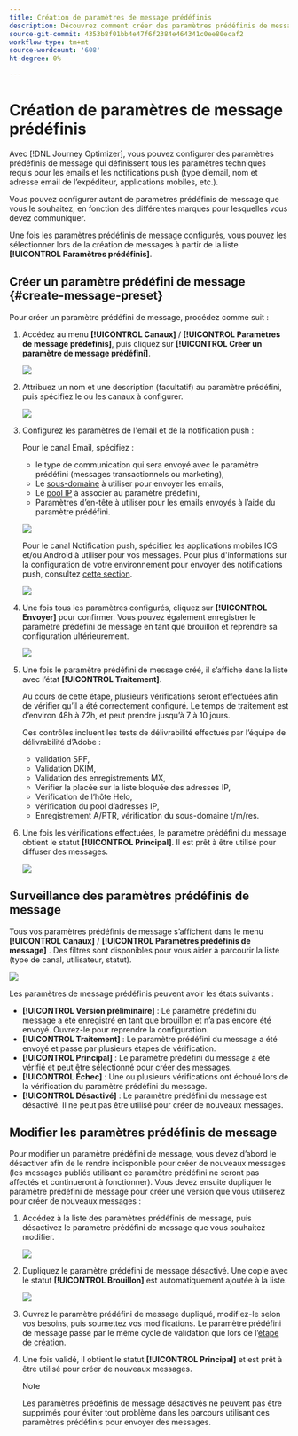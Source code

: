 ```yaml
---
title: Création de paramètres de message prédéfinis
description: Découvrez comment créer des paramètres prédéfinis de message de notification push et par email
source-git-commit: 4353b8f01bb4e47f6f2384e464341c0ee80ecaf2
workflow-type: tm+mt
source-wordcount: '608'
ht-degree: 0%

---
```



# Création de paramètres de message prédéfinis

Avec [!DNL Journey Optimizer], vous pouvez configurer des paramètres prédéfinis de message qui définissent tous les paramètres techniques requis pour les emails et les notifications push (type d’email, nom et adresse email de l’expéditeur, applications mobiles, etc.).

Vous pouvez configurer autant de paramètres prédéfinis de message que vous le souhaitez, en fonction des différentes marques pour lesquelles vous devez communiquer.

Une fois les paramètres prédéfinis de message configurés, vous pouvez les sélectionner lors de la création de messages à partir de la liste **[!UICONTROL Paramètres prédéfinis]**.

## Créer un paramètre prédéfini de message {#create-message-preset}

Pour créer un paramètre prédéfini de message, procédez comme suit :

1. Accédez au menu **[!UICONTROL Canaux]** / **[!UICONTROL Paramètres de message prédéfinis]**, puis cliquez sur **[!UICONTROL Créer un paramètre de message prédéfini]**.

   ![](../assets/preset-create.png)

1. Attribuez un nom et une description (facultatif) au paramètre prédéfini, puis spécifiez le ou les canaux à configurer.

   ![](../assets/preset-general.png)

1. Configurez les paramètres de l&#39;email et de la notification push :

   Pour le canal Email, spécifiez :

   * le type de communication qui sera envoyé avec le paramètre prédéfini (messages transactionnels ou marketing),
   * Le [sous-domaine](about-subdomain-delegation.md) à utiliser pour envoyer les emails,
   * Le [pool IP](ip-pools.md) à associer au paramètre prédéfini,
   * Paramètres d’en-tête à utiliser pour les emails envoyés à l’aide du paramètre prédéfini.

   ![](../assets/preset-email.png)

   Pour le canal Notification push, spécifiez les applications mobiles IOS et/ou Android à utiliser pour vos messages. Pour plus d&#39;informations sur la configuration de votre environnement pour envoyer des notifications push, consultez [cette section](../push-configuration.md).

   ![](../assets/preset-push.png)

1. Une fois tous les paramètres configurés, cliquez sur **[!UICONTROL Envoyer]** pour confirmer. Vous pouvez également enregistrer le paramètre prédéfini de message en tant que brouillon et reprendre sa configuration ultérieurement.

   ![](../assets/preset-submit.png)

1. Une fois le paramètre prédéfini de message créé, il s’affiche dans la liste avec l’état **[!UICONTROL Traitement]**.

   Au cours de cette étape, plusieurs vérifications seront effectuées afin de vérifier qu’il a été correctement configuré. Le temps de traitement est d’environ 48h à 72h, et peut prendre jusqu’à 7 à 10 jours.

   Ces contrôles incluent les tests de délivrabilité effectués par l’équipe de délivrabilité d’Adobe :

   * validation SPF,
   * Validation DKIM,
   * Validation des enregistrements MX,
   * Vérifier la placée sur la liste bloquée des adresses IP,
   * Vérification de l’hôte Helo,
   * vérification du pool d’adresses IP,
   * Enregistrement A/PTR, vérification du sous-domaine t/m/res.

1. Une fois les vérifications effectuées, le paramètre prédéfini du message obtient le statut **[!UICONTROL Principal]**. Il est prêt à être utilisé pour diffuser des messages.

   <!-- later on, users will be notified in Pulse -->

   ![](../assets/preset-active.png)

## Surveillance des paramètres prédéfinis de message

Tous vos paramètres prédéfinis de message s’affichent dans le menu **[!UICONTROL Canaux]** / **[!UICONTROL Paramètres prédéfinis de message]** . Des filtres sont disponibles pour vous aider à parcourir la liste (type de canal, utilisateur, statut).

![](../assets/preset-filters.png)

Les paramètres de message prédéfinis peuvent avoir les états suivants :

* **[!UICONTROL Version préliminaire]** : Le paramètre prédéfini du message a été enregistré en tant que brouillon et n’a pas encore été envoyé. Ouvrez-le pour reprendre la configuration.
* **[!UICONTROL Traitement]** : Le paramètre prédéfini du message a été envoyé et passe par plusieurs étapes de vérification.
* **[!UICONTROL Principal]** : Le paramètre prédéfini du message a été vérifié et peut être sélectionné pour créer des messages.
* **[!UICONTROL Échec]** : Une ou plusieurs vérifications ont échoué lors de la vérification du paramètre prédéfini du message.
* **[!UICONTROL Désactivé]** : Le paramètre prédéfini du message est désactivé. Il ne peut pas être utilisé pour créer de nouveaux messages.

## Modifier les paramètres prédéfinis de message

Pour modifier un paramètre prédéfini de message, vous devez d’abord le désactiver afin de le rendre indisponible pour créer de nouveaux messages (les messages publiés utilisant ce paramètre prédéfini ne seront pas affectés et continueront à fonctionner). Vous devez ensuite dupliquer le paramètre prédéfini de message pour créer une version que vous utiliserez pour créer de nouveaux messages :

1. Accédez à la liste des paramètres prédéfinis de message, puis désactivez le paramètre prédéfini de message que vous souhaitez modifier.

   ![](../assets/preset-deactivate.png)

1. Dupliquez le paramètre prédéfini de message désactivé. Une copie avec le statut **[!UICONTROL Brouillon]** est automatiquement ajoutée à la liste.

   ![](../assets/preset-duplicated.png)

1. Ouvrez le paramètre prédéfini de message dupliqué, modifiez-le selon vos besoins, puis soumettez vos modifications. Le paramètre prédéfini de message passe par le même cycle de validation que lors de l’[étape de création](#create-message-preset).

1. Une fois validé, il obtient le statut **[!UICONTROL Principal]** et est prêt à être utilisé pour créer de nouveaux messages.

   >[!NOTE]
   >
   >Les paramètres prédéfinis de message désactivés ne peuvent pas être supprimés pour éviter tout problème dans les parcours utilisant ces paramètres prédéfinis pour envoyer des messages.